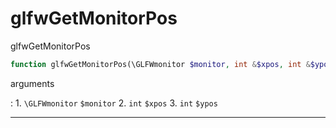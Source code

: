 # glfwGetMonitorPos
glfwGetMonitorPos

```php
function glfwGetMonitorPos(\GLFWmonitor $monitor, int &$xpos, int &$ypos) : void
```

arguments

:    1. `\GLFWmonitor` `$monitor` 
    2. `int` `$xpos` 
    3. `int` `$ypos` 

---
     